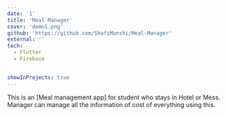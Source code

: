 ```yaml
---
date: '1'
title: 'Meal Manager'
cover: 'demo1.png'
github: 'https://github.com/ShafiMunshi/Meal-Manager'
external: ''
tech:
  - Flutter
  - Firebase


showInProjects: true
---
```

This is an [Meal management app] for student who stays in Hotel or Mess. Manager can manage all the information of cost of everything using this. 

<!-- Collaborated with the [Developer Team](https://caimconsulting.in/developers/?) to develop the front-end and deploy the website on Heroku for a pro-bono legal startup [Caim Consulting](https://caimconsulting.in/). -->
